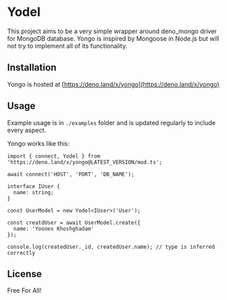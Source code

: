 # Yodel
This project aims to be a very simple wrapper around deno_mongo driver for MongoDB database. Yongo is inspired by Mongoose in Node.js but will not try to implement all of its functionality.

## Installation
Yongo is hosted at [https://deno.land/x/yongo](https://deno.land/x/yongo)

## Usage
Example usage is in `./examples` folder and is updated regularly to include every aspect.

Yongo works like this:

```
import { connect, Yodel } from 'https://deno.land/x/yongo@LATEST_VERSION/mod.ts';

await connect('HOST', 'PORT', 'DB_NAME');

interface IUser {
  name: string;
}

const UserModel = new Yodel<IUser>('User');

const creatdUser = await UserModel.create({
  name: 'Yoones Khoshghadam'
});

console.log(createdUser._id, createdUser.name); // type is inferred correctly
```

## License
Free For All!